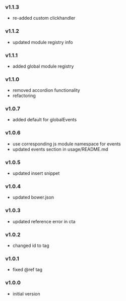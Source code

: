 ### v1.1.3
- re-added custom clickhandler

### v1.1.2
- updated module registry info

### v1.1.1
- added global module registry

### v1.1.0
- removed accordion functionality
- refactoring

### v1.0.7
- added default for globalEvents

### v1.0.6
- use corresponding js module namespace for events
- updated events section in usage/README.md

### v1.0.5
- updated insert snippet

### v1.0.4
- updated bower.json

### v1.0.3
- updated reference error in cta

### v1.0.2
- changed id to tag

### v1.0.1
- fixed @ref tag

### v1.0.0
- initial version